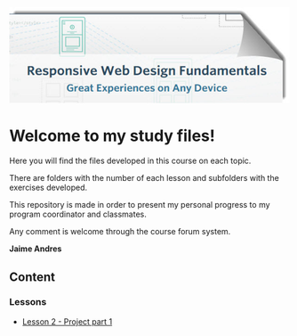 ![banner](banner.jpg)

# Welcome to my study files!

Here you will find the files developed in this course on each topic.

There are folders with the number of each lesson and subfolders with the exercises developed.

This repository is made in order to present my personal progress to my program coordinator and classmates.

Any comment is welcome through the course forum system.

**Jaime Andres**

## [](#header-2)Content

### [](#header-3)Lessons

* [Lesson 2 - Project part 1](https://github.com/jaimeandrescatano/ekorre/tree/master/2017-Responsive-Web-Design-Fundamentals/Lesson-2)
